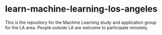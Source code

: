 # learn-machine-learning-los-angeles
This is the repository for the Machine Learning study and application group for the LA area. People outside LA are welcome to participate remotely.
